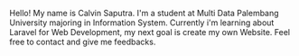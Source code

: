 Hello! My name is Calvin Saputra. I'm a student at Multi Data Palembang University majoring in Information System. Currently i'm learning about Laravel for Web Development, my next goal is create my own Website. Feel free to contact and give me feedbacks.
